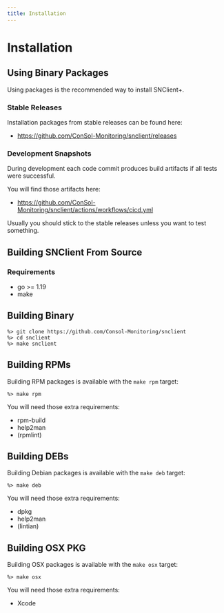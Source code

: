 ```yaml
---
title: Installation
---
```


# Installation

## Using Binary Packages

Using packages is the recommended way to install SNClient+.

### Stable Releases
Installation packages from stable releases can be found here:

- https://github.com/ConSol-Monitoring/snclient/releases

### Development Snapshots
During development each code commit produces build artifacts if all tests were
successful.

You will find those artifacts here:

- https://github.com/ConSol-Monitoring/snclient/actions/workflows/cicd.yml

Usually you should stick to the stable releases unless you want to test something.

## Building SNClient From Source

### Requirements

- go >= 1.19
- make

## Building Binary

	%> git clone https://github.com/Consol-Monitoring/snclient
	%> cd snclient
	%> make snclient

## Building RPMs

Building RPM packages is available with the `make rpm` target:

	%> make rpm

You will need those extra requirements:

- rpm-build
- help2man
- (rpmlint)

## Building DEBs

Building Debian packages is available with the `make deb` target:

	%> make deb

You will need those extra requirements:

- dpkg
- help2man
- (lintian)

## Building OSX PKG

Building OSX packages is available with the `make osx` target:

	%> make osx

You will need those extra requirements:

- Xcode

